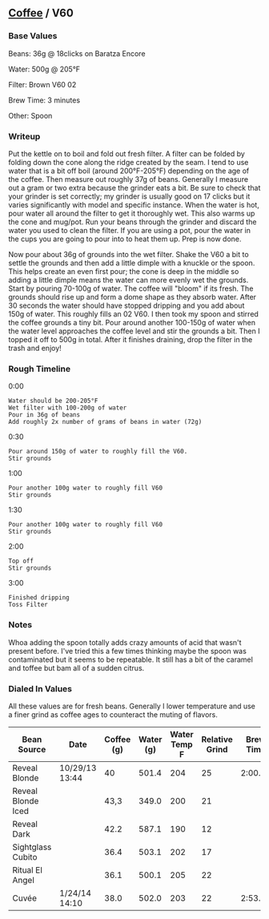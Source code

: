 ## [Coffee](.) / V60 ##

### Base Values ###

Beans: 36g @ 18clicks on Baratza Encore

Water: 500g @ 205°F

Filter: Brown V60 02

Brew Time: 3 minutes

Other: Spoon

### Writeup ###

Put the kettle on to boil and fold out fresh filter. A filter can be folded by
folding down the cone along the ridge created by the seam. I tend to use water
that is a bit off boil (around 200°F-205°F) depending on the age of the coffee.
Then measure out roughly 37g of beans. Generally I measure out a gram or two
extra because the grinder eats a bit. Be sure to check that your grinder is set
correctly; my grinder is usually good on 17 clicks but it varies significantly
with model and specific instance. When the water is hot, pour water all around
the filter to get it thoroughly wet. This also warms up the cone and mug/pot.
Run your beans through the grinder and discard the water you used to clean the
filter. If you are using a pot, pour the water in the cups you are going to
pour into to heat them up. Prep is now done.

Now pour about 36g of grounds into the wet filter. Shake the V60 a bit to
settle the grounds and then add a little dimple with a knuckle or the spoon.
This helps create an even first pour; the cone is deep in the middle so adding
a little dimple means the water can more evenly wet the grounds. Start by
pouring 70-100g of water. The coffee will "bloom" if its fresh. The grounds
should rise up and form a dome shape as they absorb water. After 30 seconds the
water should have stopped dripping and you add about 150g of water. This
roughly fills an 02 V60. I then took my spoon and stirred the coffee grounds
a tiny bit. Pour around another 100-150g of water when the water level
approaches the coffee level and stir the grounds a bit. Then I topped it off to
500g in total. After it finishes draining, drop the filter in the trash and
enjoy!

### Rough Timeline ###

0:00

    Water should be 200-205°F
    Wet filter with 100-200g of water
    Pour in 36g of beans
    Add roughly 2x number of grams of beans in water (72g)

0:30

    Pour around 150g of water to roughly fill the V60. 
    Stir grounds

1:00

    Pour another 100g water to roughly fill V60
    Stir grounds 

1:30
  
    Pour another 100g water to roughly fill V60
    Stir grounds 

2:00

    Top off
    Stir grounds

3:00

    Finished dripping
    Toss Filter


### Notes ###

Whoa adding the spoon totally adds crazy amounts of acid that wasn't present
before. I've tried this a few times thinking maybe the spoon was contaminated
but it seems to be repeatable. It still has a bit of the caramel and toffee but
bam all of a sudden citrus.

### Dialed In Values ###

All these values are for fresh beans. Generally I lower temperature and use
a finer grind as coffee ages to counteract the muting of flavors.

<table>
  <thead>
    <tr>
      <th scope="col">Bean Source</th>
      <th scope="col">Date</th>
      <th scope="col">Coffee (g)</th>
      <th scope="col">Water (g)</th>
      <th scope="col">Water Temp F</th>
      <th scope="col">Relative Grind</th>
      <th scope="col">Brew Time</th>
    </tr>
  </thead>
  <tbody>
    <tr>
      <td>Reveal Blonde</td>
      <td>10/29/13 13:44</td>
      <td>40</td>
      <td>501.4</td>
      <td>204</td>
      <td>25</td>
      <td>2:00.00</td>
    </tr>
    <tr>
      <td>Reveal Blonde Iced</td>
      <td></td>
      <td>43,3</td>
      <td>349.0</td>
      <td>200</td>
      <td>21</td>
      <td></td>
    </tr>
    <tr>
      <td>Reveal Dark</td>
      <td></td>
      <td>42.2</td>
      <td>587.1</td>
      <td>190</td>
      <td>12</td>
      <td></td>
    </tr>
    <tr>
      <td>Sightglass Cubito</td>
      <td></td>
      <td>36.4</td>
      <td>503.1</td>
      <td>202</td>
      <td>17</td>
      <td></td>
    </tr>
    <tr>
      <td>Ritual El Angel</td>
      <td></td>
      <td>36.1</td>
      <td>500.1</td>
      <td>205</td>
      <td>22</td>
      <td></td>
    </tr>
    <tr>
      <td>Cuvée</td>
      <td>1/24/14 14:10</td>
      <td>38.0</td>
      <td>502.0</td>
      <td>203</td>
      <td>22</td>
      <td>2:53.85</td>
    </tr>
  </tbody>
</table>

